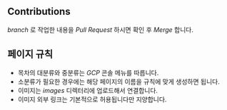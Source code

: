 ## Contributions
*branch* 로 작업한 내용을 *Pull Request* 하시면 확인 후 *Merge* 합니다.

## 페이지 규칙
  * 목차의 대분류와 중분류는 *GCP* 콘솔 메뉴를 따릅니다.
  * 소분류가 필요한 경우에는 해당 페이지의 이름을 규칙에 맞게 생성하면 됩니다.
  * 이미지는 *images* 디렉터리에 업로드해서 연결합니다.
  * 이미지 외부 링크는 기본적으로 허용됩니다만 지양합니다.
